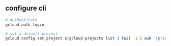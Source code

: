 ## configure cli 

``` bash
# Authenticate
gcloud auth login 

# set a default project
gcloud config set project $(gcloud projects list | tail -1 | awk '{print $1}')
```